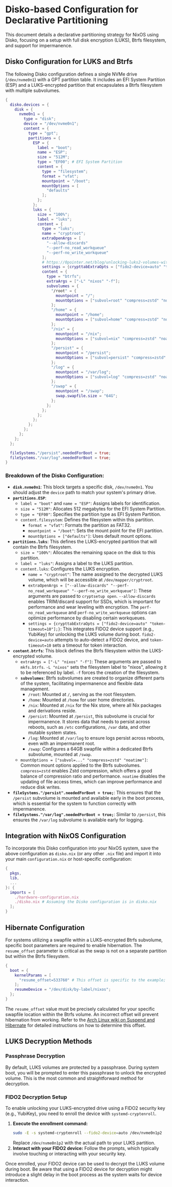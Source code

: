 # Disko-based Configuration for Declarative Partitioning

This document details a declarative partitioning strategy for NixOS using Disko, focusing on a setup with full disk encryption (LUKS), Btrfs filesystem, and support for impermanence.

## Disko Configuration for LUKS and Btrfs

The following Disko configuration defines a single NVMe drive (`/dev/nvme0n1`) with a GPT partition table. It includes an EFI System Partition (ESP) and a LUKS-encrypted partition that encapsulates a Btrfs filesystem with multiple subvolumes.

```nix
{
  disko.devices = {
    disk = {
      nvme0n1 = {
        type = "disk";
        device = "/dev/nvme0n1";
        content = {
          type = "gpt";
          partitions = {
            ESP = {
              label = "boot";
              name = "ESP";
              size = "512M";
              type = "EF00"; # EFI System Partition
              content = {
                type = "filesystem";
                format = "vfat";
                mountpoint = "/boot";
                mountOptions = [
                  "defaults"
                ];
              };
            };
            luks = {
              size = "100%";
              label = "luks";
              content = {
                type = "luks";
                name = "cryptroot";
                extraOpenArgs = [
                  "--allow-discards"
                  "--perf-no_read_workqueue"
                  "--perf-no_write_workqueue"
                ];
                # https://0pointer.net/blog/unlocking-luks2-volumes-with-tpm2-fido2-pkcs11-security-hardware-on-systemd-248.html
                settings = {crypttabExtraOpts = ["fido2-device=auto" "token-timeout=10"];};
                content = {
                  type = "btrfs";
                  extraArgs = ["-L" "nixos" "-f"];
                  subvolumes = {
                    "/root" = {
                      mountpoint = "/";
                      mountOptions = ["subvol=root" "compress=zstd" "noatime"];
                    };
                    "/home" = {
                      mountpoint = "/home";
                      mountOptions = ["subvol=home" "compress=zstd" "noatime"];
                    };
                    "/nix" = {
                      mountpoint = "/nix";
                      mountOptions = ["subvol=nix" "compress=zstd" "noatime"];
                    };
                    "/persist" = {
                      mountpoint = "/persist";
                      mountOptions = ["subvol=persist" "compress=zstd" "noatime"];
                    };
                    "/log" = {
                      mountpoint = "/var/log";
                      mountOptions = ["subvol=log" "compress=zstd" "noatime"];
                    };
                    "/swap" = {
                      mountpoint = "/swap";
                      swap.swapfile.size = "64G";
                    };
                  };
                };
              };
            };
          };
        };
      };
    };
  };

  fileSystems."/persist".neededForBoot = true;
  fileSystems."/var/log".neededForBoot = true;
}
```

### Breakdown of the Disko Configuration:

- **`disk.nvme0n1`**: This block targets a specific disk, `/dev/nvme0n1`. You should adjust the `device` path to match your system's primary drive.
- **`partitions.ESP`**:
  - `label = "boot"` and `name = "ESP"`: Assigns labels for identification.
  - `size = "512M"`: Allocates 512 megabytes for the EFI System Partition.
  - `type = "EF00"`: Specifies the partition type as EFI System Partition.
  - `content.filesystem`: Defines the filesystem within this partition.
    - `format = "vfat"`: Formats the partition as FAT32.
    - `mountpoint = "/boot"`: Sets the mount point for the EFI partition.
    - `mountOptions = ["defaults"]`: Uses default mount options.
- **`partitions.luks`**: This defines the LUKS-encrypted partition that will contain the Btrfs filesystem.
  - `size = "100%"`: Allocates the remaining space on the disk to this partition.
  - `label = "luks"`: Assigns a label to the LUKS partition.
  - `content.luks`: Configures the LUKS encryption.
    - `name = "cryptroot"`: The name assigned to the decrypted LUKS volume, which will be accessible at `/dev/mapper/cryptroot`.
    - `extraOpenArgs = ["--allow-discards" "--perf-no_read_workqueue" "--perf-no_write_workqueue"]`: These arguments are passed to `cryptsetup open`. `--allow-discards` enables TRIM/discard support for SSDs, which is important for performance and wear leveling with encryption. The `perf-no_read_workqueue` and `perf-no_write_workqueue` options can optimize performance by disabling certain workqueues.
    - `settings = {crypttabExtraOpts = ["fido2-device=auto" "token-timeout=10"];}`: This integrates FIDO2 device support (e.g., YubiKey) for unlocking the LUKS volume during boot. `fido2-device=auto` attempts to auto-detect a FIDO2 device, and `token-timeout=10` sets a timeout for token interaction.
- **`content.btrfs`**: This block defines the Btrfs filesystem within the LUKS-encrypted volume.
  - `extraArgs = ["-L" "nixos" "-f"]`: These arguments are passed to `mkfs.btrfs`. `-L "nixos"` sets the filesystem label to "nixos", allowing it to be referenced by label. `-f` forces the creation of the filesystem.
  - **`subvolumes`**: Btrfs subvolumes are created to organize different parts of the system, facilitating impermanence and flexible data management.
    - `/root`: Mounted at `/`, serving as the root filesystem.
    - `/home`: Mounted at `/home` for user home directories.
    - `/nix`: Mounted at `/nix` for the Nix store, where all Nix packages and derivations reside.
    - `/persist`: Mounted at `/persist`, this subvolume is crucial for impermanence. It stores data that needs to persist across reboots, such as `/etc` configurations, `/var` data, and other mutable system states.
    - `/log`: Mounted at `/var/log` to ensure logs persist across reboots, even with an impermanent root.
    - `/swap`: Configures a 64GB swapfile within a dedicated Btrfs subvolume, mounted at `/swap`.
  - `mountOptions = ["subvol=..." "compress=zstd" "noatime"]`: Common mount options applied to the Btrfs subvolumes. `compress=zstd` enables Zstd compression, which offers a good balance of compression ratio and performance. `noatime` disables the updating of file access times, which can improve performance and reduce disk writes.
- **`fileSystems."/persist".neededForBoot = true;`**: This ensures that the `/persist` subvolume is mounted and available early in the boot process, which is essential for the system to function correctly with impermanence.
- **`fileSystems."/var/log".neededForBoot = true;`**: Similar to `/persist`, this ensures the `/var/log` subvolume is available early for logging.

## Integration with NixOS Configuration

To incorporate this Disko configuration into your NixOS system, save the above configuration as `disko.nix` (or any other `.nix` file) and import it into your main `configuration.nix` or host-specific configuration:

```nix
{
  pkgs,
  lib,
  ...
}: {
  imports = [
    ./hardware-configuration.nix
    ./disko.nix # Assuming the Disko configuration is in disko.nix
  ];
}
```

## Hibernate Configuration

For systems utilizing a swapfile within a LUKS-encrypted Btrfs subvolume, specific boot parameters are required to enable hibernation. The `resume_offset` parameter is critical as the swap is not on a separate partition but within the Btrfs filesystem.

```nix
{
  boot = {
    kernelParams = [
      "resume_offset=533760" # This offset is specific to the example; calculate for your system
    ];
    resumeDevice = "/dev/disk/by-label/nixos";
  };
}
```

The `resume_offset` value must be precisely calculated for your specific swapfile location within the Btrfs volume. An incorrect offset will prevent hibernation from working. Refer to the [Arch Linux wiki on Suspend and Hibernate](https://wiki.archlinux.org/title/Suspend_and_hibernate#Swap_file_on_Btrfs) for detailed instructions on how to determine this offset.

## LUKS Decryption Methods

### Passphrase Decryption

By default, LUKS volumes are protected by a passphrase. During system boot, you will be prompted to enter this passphrase to unlock the encrypted volume. This is the most common and straightforward method for decryption.

### FIDO2 Decryption Setup

To enable unlocking your LUKS-encrypted drive using a FIDO2 security key (e.g., YubiKey), you need to enroll the device with `systemd-cryptenroll`.

1.  **Execute the enrollment command:**
    ```bash
    sudo -E -s systemd-cryptenroll --fido2-device=auto /dev/nvme0n1p2
    ```
    Replace `/dev/nvme0n1p2` with the actual path to your LUKS partition.
2.  **Interact with your FIDO2 device:** Follow the prompts, which typically involve touching or interacting with your security key.

Once enrolled, your FIDO2 device can be used to decrypt the LUKS volume during boot. Be aware that using a FIDO2 device for decryption might introduce a slight delay in the boot process as the system waits for device interaction.
